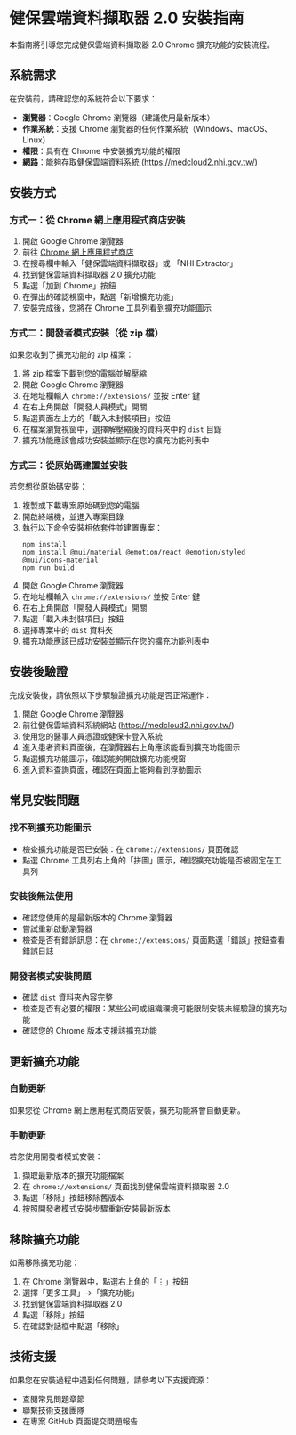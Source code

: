 # 健保雲端資料擷取器 2.0 安裝指南

本指南將引導您完成健保雲端資料擷取器 2.0 Chrome 擴充功能的安裝流程。

## 系統需求

在安裝前，請確認您的系統符合以下要求：

- **瀏覽器**：Google Chrome 瀏覽器（建議使用最新版本）
- **作業系統**：支援 Chrome 瀏覽器的任何作業系統（Windows、macOS、Linux）
- **權限**：具有在 Chrome 中安裝擴充功能的權限
- **網路**：能夠存取健保雲端資料系統 (https://medcloud2.nhi.gov.tw/)

## 安裝方式

### 方式一：從 Chrome 網上應用程式商店安裝

1. 開啟 Google Chrome 瀏覽器
2. 前往 [Chrome 網上應用程式商店](https://chrome.google.com/webstore/)
3. 在搜尋欄中輸入「健保雲端資料擷取器」或 「NHI Extractor」
4. 找到健保雲端資料擷取器 2.0 擴充功能
5. 點選「加到 Chrome」按鈕
6. 在彈出的確認視窗中，點選「新增擴充功能」
7. 安裝完成後，您將在 Chrome 工具列看到擴充功能圖示

### 方式二：開發者模式安裝（從 zip 檔）

如果您收到了擴充功能的 zip 檔案：

1. 將 zip 檔案下載到您的電腦並解壓縮
2. 開啟 Google Chrome 瀏覽器
3. 在地址欄輸入 `chrome://extensions/` 並按 Enter 鍵
4. 在右上角開啟「開發人員模式」開關
5. 點選頁面左上方的「載入未封裝項目」按鈕
6. 在檔案瀏覽視窗中，選擇解壓縮後的資料夾中的 `dist` 目錄
7. 擴充功能應該會成功安裝並顯示在您的擴充功能列表中

### 方式三：從原始碼建置並安裝

若您想從原始碼安裝：

1. 複製或下載專案原始碼到您的電腦
2. 開啟終端機，並進入專案目錄
3. 執行以下命令安裝相依套件並建置專案：
   ```
   npm install
   npm install @mui/material @emotion/react @emotion/styled @mui/icons-material
   npm run build
   ```
4. 開啟 Google Chrome 瀏覽器
5. 在地址欄輸入 `chrome://extensions/` 並按 Enter 鍵
6. 在右上角開啟「開發人員模式」開關
7. 點選「載入未封裝項目」按鈕
8. 選擇專案中的 `dist` 資料夾
9. 擴充功能應該已成功安裝並顯示在您的擴充功能列表中

## 安裝後驗證

完成安裝後，請依照以下步驟驗證擴充功能是否正常運作：

1. 開啟 Google Chrome 瀏覽器
2. 前往健保雲端資料系統網站 (https://medcloud2.nhi.gov.tw/)
3. 使用您的醫事人員憑證或健保卡登入系統
4. 進入患者資料頁面後，在瀏覽器右上角應該能看到擴充功能圖示
5. 點選擴充功能圖示，確認能夠開啟擴充功能視窗
6. 進入資料查詢頁面，確認在頁面上能夠看到浮動圖示

## 常見安裝問題

### 找不到擴充功能圖示

- 檢查擴充功能是否已安裝：在 `chrome://extensions/` 頁面確認
- 點選 Chrome 工具列右上角的「拼圖」圖示，確認擴充功能是否被固定在工具列

### 安裝後無法使用

- 確認您使用的是最新版本的 Chrome 瀏覽器
- 嘗試重新啟動瀏覽器
- 檢查是否有錯誤訊息：在 `chrome://extensions/` 頁面點選「錯誤」按鈕查看錯誤日誌

### 開發者模式安裝問題

- 確認 `dist` 資料夾內容完整
- 檢查是否有必要的權限：某些公司或組織環境可能限制安裝未經驗證的擴充功能
- 確認您的 Chrome 版本支援該擴充功能

## 更新擴充功能

### 自動更新

如果您從 Chrome 網上應用程式商店安裝，擴充功能將會自動更新。

### 手動更新

若您使用開發者模式安裝：

1. 擷取最新版本的擴充功能檔案
2. 在 `chrome://extensions/` 頁面找到健保雲端資料擷取器 2.0
3. 點選「移除」按鈕移除舊版本
4. 按照開發者模式安裝步驟重新安裝最新版本

## 移除擴充功能

如需移除擴充功能：

1. 在 Chrome 瀏覽器中，點選右上角的「⋮」按鈕
2. 選擇「更多工具」→「擴充功能」
3. 找到健保雲端資料擷取器 2.0
4. 點選「移除」按鈕
5. 在確認對話框中點選「移除」

## 技術支援

如果您在安裝過程中遇到任何問題，請參考以下支援資源：

- 查閱常見問題章節
- 聯繫技術支援團隊
- 在專案 GitHub 頁面提交問題報告
